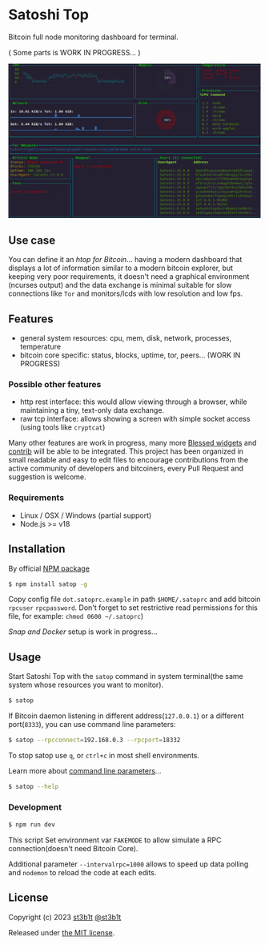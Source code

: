 # Satoshi Top

Bitcoin full node monitoring dashboard for terminal.

( Some parts is WORK IN PROGRESS... )

![system](docs/satoshitop.gif)
## Use case
You can define it an *htop for Bitcoin*... having a modern dashboard that displays a lot of information similar to a modern bitcoin explorer, but keeping very poor requirements, it doesn't need a graphical environment (ncurses output) and the data exchange is minimal suitable for slow connections like `Tor` and monitors/lcds with low resolution and low fps.

## Features
- general system resources: cpu, mem, disk, network, processes, temperature
- bitcoin core specific: status, blocks, uptime, tor, peers... (WORK IN PROGRESS)

### Possible other features
- http rest interface: this would allow viewing through a browser, while maintaining a tiny, text-only data exchange.
- raw tcp interface: allows showing a screen with simple socket access (using tools like `cryptcat`)

Many other features are work in progress, many more [Blessed widgets](https://github.com/chjj/blessed#widgets) and [contrib](https://github.com/yaronn/blessed-contrib#widgets) will be able to be integrated.
This project has been organized in small readable and easy to edit files to encourage contributions from the active community of developers and bitcoiners, every Pull Request and suggestion is welcome.

### Requirements

* Linux / OSX / Windows (partial support)
* Node.js >= v18

## Installation

By official [NPM package](https://npmjs.com/package/satop)

```sh
$ npm install satop -g
```
Copy config file `dot.satoprc.example` in path `$HOME/.satoprc` and add bitcoin `rpcuser` `rpcpassword`.
Don't forget to set restrictive read permissions for this file, for example: `chmod 0600 ~/.satoprc`)

*Snap and Docker* setup is work in progress...

## Usage

Start Satoshi Top with the `satop` command in system terminal(the same system whose resources you want to monitor).

```sh
$ satop
```

If Bitcoin daemon listening in different address(`127.0.0.1`) or a different port(`8333`), you can use command line parameters:

```sh
$ satop --rpcconnect=192.168.0.3 --rpcport=18332
```

To stop satop use `q`, or `ctrl+c` in most shell environments.

Learn more about [command line parameters](docs/cli.md)...

```sh
$ satop --help
```

### Development

```sh
$ npm run dev
```

This script Set environment var `FAKEMODE` to allow simulate a RPC connection(doesn't need Bitcoin Core).

Additional parameter `--intervalrpc=1000` allows to speed up data polling and `nodemon` to reload the code at each edits.


## License

Copyright (c) 2023 [st3b1t](https://github.com/st3b1t) [@st3b1t](https://twitter.com/st3b1t)

Released under [the MIT license](LICENSE).
